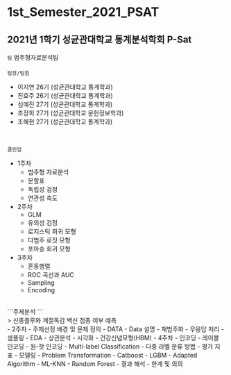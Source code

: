 # 1st_Semester_2021_PSAT
2021년 1학기 성균관대학교 통계분석학회 P-Sat
-------------
``` 팀 ``` 범주형자료분석팀<br />
<br />
``` 팀장/팀원 ``` <br />
- 이지연 26기 (성균관대학교 통계학과)<br />
- 진효주 26기 (성균관대학교 통계학과)<br />
- 심예진 27기 (성균관대학교 통계학과)<br />
- 조장희 27기 (성균관대학교 문헌정보학과)<br />
- 조혜현 27기 (성균관대학교 통계학과)<br />
<br />

```클린업 ``` <br />
- 1주차
  - 범주형 자료분석
  - 분할표
  - 독립성 검정
  - 연관성 측도
- 2주차
  - GLM
  - 유의성 검정
  - 로지스틱 회귀 모형
  - 다범주 로짓 모형
  - 포아송 회귀 모형
- 3주차
  - 혼동행렬
  - ROC 곡선과 AUC
  - Sampling
  - Encoding
<br />
```주제분석 ``` <br />
> 신종플루와 계절독감 백신 접종 여부 예측<br />
- 2주차
  - 주제선정 배경 및 문제 정의
  - DATA
    - Data 설명
    - 재범주화
    - 무응답 처리
    - 샘플링
  - EDA
    - 상관분석
    - 시각화
    - 건강신념모형(HBM)
- 4주차
  - 인코딩
    - 레이블 인코딩
    - 원-핫 인코딩 
  - Multi-label Classification
    - 다중 라벨 분류 방법
    - 평가 지표
  - 모델링
    - Problem Transformation
      - Catboost
      - LGBM
    - Adapted Algorithm
      - ML-KNN
      - Random Forest
    - 결과 해석
  - 한계 및 의의

